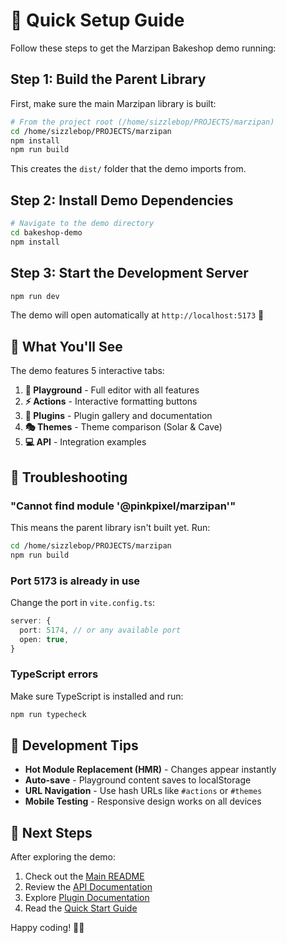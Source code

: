 # 🚀 Quick Setup Guide

Follow these steps to get the Marzipan Bakeshop demo running:

## Step 1: Build the Parent Library

First, make sure the main Marzipan library is built:

```bash
# From the project root (/home/sizzlebop/PROJECTS/marzipan)
cd /home/sizzlebop/PROJECTS/marzipan
npm install
npm run build
```

This creates the `dist/` folder that the demo imports from.

## Step 2: Install Demo Dependencies

```bash
# Navigate to the demo directory
cd bakeshop-demo
npm install
```

## Step 3: Start the Development Server

```bash
npm run dev
```

The demo will open automatically at `http://localhost:5173` 🎉

## 🎨 What You'll See

The demo features 5 interactive tabs:

1. **🎨 Playground** - Full editor with all features
2. **⚡ Actions** - Interactive formatting buttons
3. **🧩 Plugins** - Plugin gallery and documentation
4. **🎭 Themes** - Theme comparison (Solar & Cave)
5. **💻 API** - Integration examples

## 🐛 Troubleshooting

### "Cannot find module '@pinkpixel/marzipan'"

This means the parent library isn't built yet. Run:

```bash
cd /home/sizzlebop/PROJECTS/marzipan
npm run build
```

### Port 5173 is already in use

Change the port in `vite.config.ts`:

```typescript
server: {
  port: 5174, // or any available port
  open: true,
}
```

### TypeScript errors

Make sure TypeScript is installed and run:

```bash
npm run typecheck
```

## 📝 Development Tips

- **Hot Module Replacement (HMR)** - Changes appear instantly
- **Auto-save** - Playground content saves to localStorage
- **URL Navigation** - Use hash URLs like `#actions` or `#themes`
- **Mobile Testing** - Responsive design works on all devices

## 🎯 Next Steps

After exploring the demo:

1. Check out the [Main README](README.md)
2. Review the [API Documentation](../docs/api.md)
3. Explore [Plugin Documentation](../docs/plugins.md)
4. Read the [Quick Start Guide](../docs/quick-start.md)

Happy coding! 🧁✨
